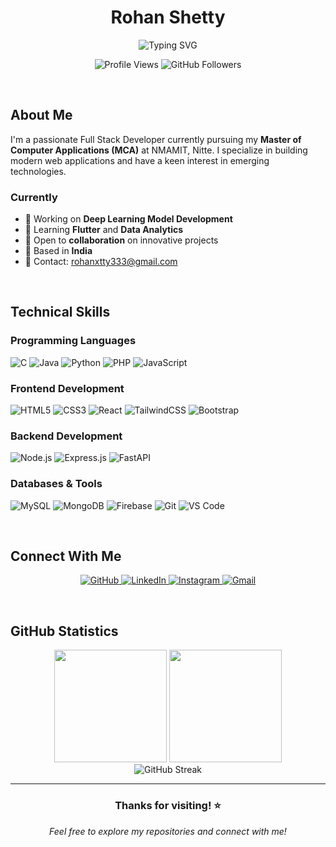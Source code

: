 <div align="center">

# Rohan Shetty

<img src="https://readme-typing-svg.herokuapp.com?font=Roboto&size=22&pause=1000&color=2196F3&center=true&vCenter=true&width=600&lines=Full+Stack+Developer;MCA+Student+at+NMAMIT%2C+Nitte;Building+Modern+Web+Applications" alt="Typing SVG" />

<p align="center">
  <img src="https://visitor-badge.laobi.icu/badge?page_id=Shetty852.Shetty852" alt="Profile Views"/>
  <img src="https://img.shields.io/github/followers/Shetty852?label=Followers&style=flat-square&color=blue" alt="GitHub Followers"/>
</p>

</div>

<br/>

## About Me

I'm a passionate Full Stack Developer currently pursuing my **Master of Computer Applications (MCA)** at NMAMIT, Nitte. I specialize in building modern web applications and have a keen interest in emerging technologies.

### Currently
- 🔭 Working on **Deep Learning Model Development**
- 🌱 Learning **Flutter** and **Data Analytics**
- 🤝 Open to **collaboration** on innovative projects
- 📍 Based in **India**
- 📧 Contact: [rohanxtty333@gmail.com](mailto:rohanxtty333@gmail.com)

<br/>

## Technical Skills

### Programming Languages
![C](https://img.shields.io/badge/C-00599C?style=flat-square&logo=c&logoColor=white)
![Java](https://img.shields.io/badge/Java-ED8B00?style=flat-square&logo=java&logoColor=white)
![Python](https://img.shields.io/badge/Python-3776AB?style=flat-square&logo=python&logoColor=white)
![PHP](https://img.shields.io/badge/PHP-777BB4?style=flat-square&logo=php&logoColor=white)
![JavaScript](https://img.shields.io/badge/JavaScript-F7DF1E?style=flat-square&logo=javascript&logoColor=black)

### Frontend Development
![HTML5](https://img.shields.io/badge/HTML5-E34F26?style=flat-square&logo=html5&logoColor=white)
![CSS3](https://img.shields.io/badge/CSS3-1572B6?style=flat-square&logo=css3&logoColor=white)
![React](https://img.shields.io/badge/React-20232A?style=flat-square&logo=react&logoColor=61DAFB)
![TailwindCSS](https://img.shields.io/badge/Tailwind_CSS-38B2AC?style=flat-square&logo=tailwind-css&logoColor=white)
![Bootstrap](https://img.shields.io/badge/Bootstrap-563D7C?style=flat-square&logo=bootstrap&logoColor=white)

### Backend Development
![Node.js](https://img.shields.io/badge/Node.js-43853D?style=flat-square&logo=node.js&logoColor=white)
![Express.js](https://img.shields.io/badge/Express.js-404D59?style=flat-square&logo=express&logoColor=white)
![FastAPI](https://img.shields.io/badge/FastAPI-005571?style=flat-square&logo=fastapi&logoColor=white)

### Databases & Tools
![MySQL](https://img.shields.io/badge/MySQL-00000F?style=flat-square&logo=mysql&logoColor=white)
![MongoDB](https://img.shields.io/badge/MongoDB-4EA94B?style=flat-square&logo=mongodb&logoColor=white)
![Firebase](https://img.shields.io/badge/Firebase-039BE5?style=flat-square&logo=Firebase&logoColor=white)
![Git](https://img.shields.io/badge/Git-F05032?style=flat-square&logo=git&logoColor=white)
![VS Code](https://img.shields.io/badge/VS_Code-0078D4?style=flat-square&logo=visual%20studio%20code&logoColor=white)

<br/>

## Connect With Me

<p align="center">
  <a href="https://github.com/Shetty852">
    <img src="https://img.shields.io/badge/GitHub-100000?style=for-the-badge&logo=github&logoColor=white" alt="GitHub"/>
  </a>
  <a href="https://www.linkedin.com/in/rohan-shetty-1603ba230">
    <img src="https://img.shields.io/badge/LinkedIn-0077B5?style=for-the-badge&logo=linkedin&logoColor=white" alt="LinkedIn"/>
  </a>
  <a href="https://www.instagram.com/shettyr_o_h_a_n">
    <img src="https://img.shields.io/badge/Instagram-E4405F?style=for-the-badge&logo=instagram&logoColor=white" alt="Instagram"/>
  </a>
  <a href="mailto:rohanxtty333@gmail.com">
    <img src="https://img.shields.io/badge/Gmail-D14836?style=for-the-badge&logo=gmail&logoColor=white" alt="Gmail"/>
  </a>
</p>

<br/>

## GitHub Statistics

<div align="center">
  <img height="180em" src="https://github-readme-stats.vercel.app/api?username=Shetty852&show_icons=true&theme=default&include_all_commits=true&count_private=true&border_color=e1e4e8"/>
  <img height="180em" src="https://github-readme-stats.vercel.app/api/top-langs/?username=Shetty852&layout=compact&theme=default&border_color=e1e4e8"/>
</div>

<div align="center">
  <img src="https://github-readme-streak-stats.herokuapp.com/?user=Shetty852&theme=default&border=e1e4e8" alt="GitHub Streak"/>
</div>

---

<div align="center">
  <h3>Thanks for visiting! ⭐</h3>
  <p><em>Feel free to explore my repositories and connect with me!</em></p>
</div>
